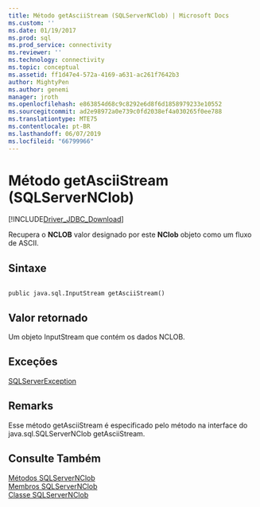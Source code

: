 ```yaml
---
title: Método getAsciiStream (SQLServerNClob) | Microsoft Docs
ms.custom: ''
ms.date: 01/19/2017
ms.prod: sql
ms.prod_service: connectivity
ms.reviewer: ''
ms.technology: connectivity
ms.topic: conceptual
ms.assetid: ff1d47e4-572a-4169-a631-ac261f7642b3
author: MightyPen
ms.author: genemi
manager: jroth
ms.openlocfilehash: e863854d68c9c8292e6d8f6d1858979233e10552
ms.sourcegitcommit: ad2e98972a0e739c0fd2038ef4a030265f0ee788
ms.translationtype: MTE75
ms.contentlocale: pt-BR
ms.lasthandoff: 06/07/2019
ms.locfileid: "66799966"
---
```

# <a name="getasciistream-method-sqlservernclob"></a>Método getAsciiStream (SQLServerNClob)
[!INCLUDE[Driver_JDBC_Download](../../../includes/driver_jdbc_download.md)]

  Recupera o **NCLOB** valor designado por este **NClob** objeto como um fluxo de ASCII.  
  
## <a name="syntax"></a>Sintaxe  
  
```  
  
public java.sql.InputStream getAsciiStream()  
```  
  
## <a name="return-value"></a>Valor retornado  
 Um objeto InputStream que contém os dados NCLOB.  
  
## <a name="exceptions"></a>Exceções  
 [SQLServerException](../../../connect/jdbc/reference/sqlserverexception-class.md)  
  
## <a name="remarks"></a>Remarks  
 Esse método getAsciiStream é especificado pelo método na interface do java.sql.SQLServerNClob getAsciiStream.  
  
## <a name="see-also"></a>Consulte Também  
 [Métodos SQLServerNClob](../../../connect/jdbc/reference/sqlservernclob-methods.md)   
 [Membros SQLServerNClob](../../../connect/jdbc/reference/sqlservernclob-members.md)   
 [Classe SQLServerNClob](../../../connect/jdbc/reference/sqlservernclob-class.md)  
  
  
